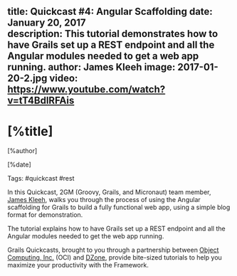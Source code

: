 title: Quickcast #4: Angular Scaffolding
date: January 20, 2017   
description: This tutorial demonstrates how to have Grails set up a REST endpoint and all the Angular modules needed to get a web app running.
author: James Kleeh
image: 2017-01-20-2.jpg
video: https://www.youtube.com/watch?v=tT4BdlRFAis   
---

# [%title]

[%author]

[%date] 

Tags: #quickcast #rest

In this Quickcast, 2GM (Groovy, Grails, and Micronaut) team member, [James Kleeh](https://objectcomputing.com/products/2gm-team#kleeh), walks you through the process of using the Angular scaffolding for Grails to build a fully functional web app, using a simple blog format for demonstration.

The tutorial explains how to have Grails set up a REST endpoint and all the Angular modules needed to get the web app running.

Grails Quickcasts, brought to you through a partnership between [Object Computing, Inc.](https://objectcomputing.com/) (OCI) and [DZone](https://dzone.com/), provide bite-sized tutorials to help you maximize your productivity with the Framework.
